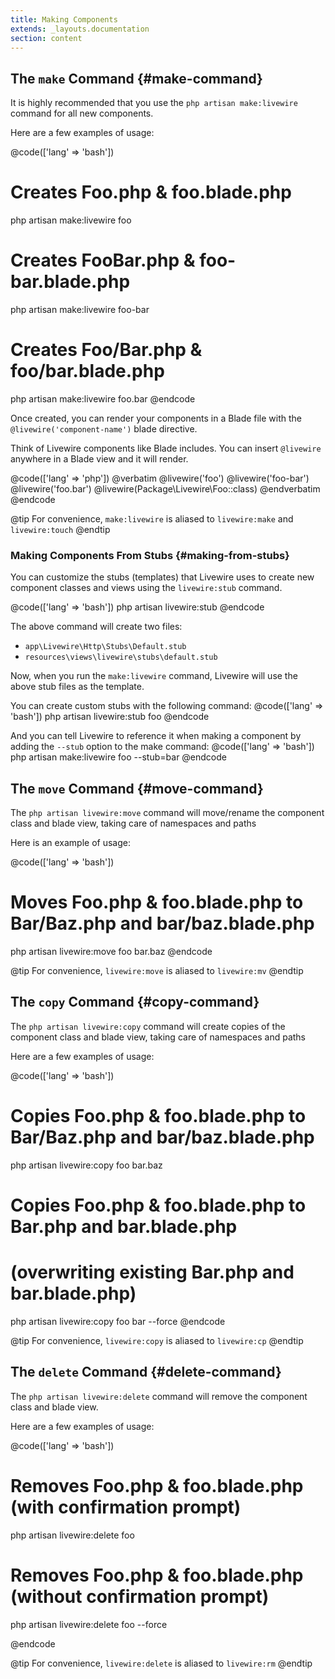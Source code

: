 ```yaml
---
title: Making Components
extends: _layouts.documentation
section: content
---
```


## The `make` Command {#make-command}

It is highly recommended that you use the `php artisan make:livewire` command for all new components.

Here are a few examples of usage:

@code(['lang' => 'bash'])
# Creates Foo.php & foo.blade.php
php artisan make:livewire foo

# Creates FooBar.php & foo-bar.blade.php
php artisan make:livewire foo-bar

# Creates Foo/Bar.php & foo/bar.blade.php
php artisan make:livewire foo.bar
@endcode

Once created, you can render your components in a Blade file with the `@livewire('component-name')` blade directive.

Think of Livewire components like Blade includes. You can insert `@livewire` anywhere in a Blade view and it will render.

@code(['lang' => 'php'])
@verbatim
@livewire('foo')
@livewire('foo-bar')
@livewire('foo.bar')
@livewire(Package\Livewire\Foo::class)
@endverbatim
@endcode

@tip
For convenience, <code>make:livewire</code> is aliased to <code>livewire:make</code> and <code>livewire:touch</code>
@endtip

### Making Components From Stubs {#making-from-stubs}

You can customize the stubs (templates) that Livewire uses to create new component classes and views using the `livewire:stub` command.

@code(['lang' => 'bash'])
php artisan livewire:stub
@endcode

The above command will create two files:
* `app\Livewire\Http\Stubs\Default.stub`
* `resources\views\livewire\stubs\default.stub`

Now, when you run the `make:livewire` command, Livewire will use the above stub files as the template.

You can create custom stubs with the following command:
@code(['lang' => 'bash'])
php artisan livewire:stub foo
@endcode

And you can tell Livewire to reference it when making a component by adding the `--stub` option to the make command:
@code(['lang' => 'bash'])
php artisan make:livewire foo --stub=bar
@endcode

## The `move` Command {#move-command}

The `php artisan livewire:move` command will move/rename the component class and blade view, taking care of namespaces and paths

Here is an example of usage:

@code(['lang' => 'bash'])
# Moves Foo.php & foo.blade.php to Bar/Baz.php and bar/baz.blade.php
php artisan livewire:move foo bar.baz
@endcode

@tip
For convenience, <code>livewire:move</code> is aliased to <code>livewire:mv</code>
@endtip

## The `copy` Command {#copy-command}

The `php artisan livewire:copy` command will create copies of the component class and blade view, taking care of namespaces and paths

Here are a few examples of usage:

@code(['lang' => 'bash'])
# Copies Foo.php & foo.blade.php to Bar/Baz.php and bar/baz.blade.php
php artisan livewire:copy foo bar.baz

# Copies Foo.php & foo.blade.php to Bar.php and bar.blade.php
# (overwriting existing Bar.php and bar.blade.php)
php artisan livewire:copy foo bar --force
@endcode

@tip
For convenience, <code>livewire:copy</code> is aliased to <code>livewire:cp</code>
@endtip

## The `delete` Command {#delete-command}

The `php artisan livewire:delete` command will remove the component class and blade view.

Here are a few examples of usage:

@code(['lang' => 'bash'])
# Removes Foo.php & foo.blade.php (with confirmation prompt)
php artisan livewire:delete foo

# Removes Foo.php & foo.blade.php (without confirmation prompt)
php artisan livewire:delete foo --force

@endcode

@tip
For convenience, <code>livewire:delete</code> is aliased to <code>livewire:rm</code>
@endtip
